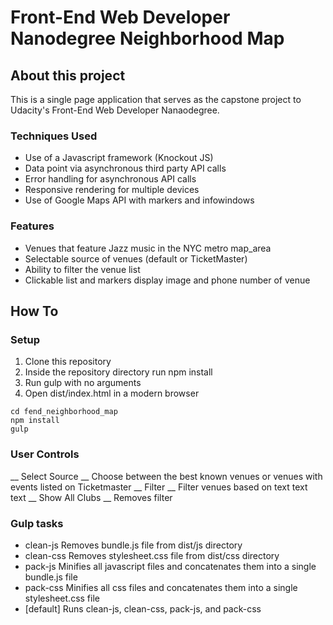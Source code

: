 <!-- Heading -->
# Front-End Web Developer Nanodegree Neighborhood Map

## About this project
This is a single page application that serves as the capstone project to Udacity's Front-End Web Developer Nanaodegree.

### Techniques Used
* Use of a Javascript framework (Knockout JS)
* Data point via asynchronous third party API calls
* Error handling for asynchronous API calls
* Responsive rendering for multiple devices
* Use of Google Maps API with markers and infowindows

### Features
* Venues that feature Jazz music in the NYC metro map_area
* Selectable source of venues (default or TicketMaster)
* Ability to filter the venue list
* Clickable list and markers display image and phone number of venue

## How To

### Setup
1. Clone this repository
1. Inside the repository directory run npm install
1. Run gulp with no arguments
1. Open dist/index.html in a modern browser

```git clone https://github.com/tstrain199/fend_neighborhood_map.git
cd fend_neighborhood_map
npm install
gulp
```

### User Controls
__ Select Source __  Choose between the best known venues or venues with events listed on Ticketmaster
__ Filter __ Filter venues based on text text text
__ Show All Clubs __  Removes filter


### Gulp tasks
* clean-js    Removes bundle.js file from dist/js directory
* clean-css   Removes stylesheet.css file from dist/css directory
* pack-js     Minifies all javascript files and concatenates them into a single bundle.js file
* pack-css    Minifies all css files and concatenates them into a single stylesheet.css file
* [default]   Runs clean-js, clean-css, pack-js, and pack-css
